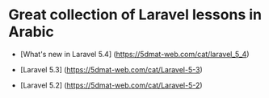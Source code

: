 # Great collection of Laravel lessons in Arabic

- [What's new in Laravel 5.4] (https://5dmat-web.com/cat/laravel_5_4)

- [Laravel 5.3] (https://5dmat-web.com/cat/Laravel-5-3)

- [Laravel 5.2] (https://5dmat-web.com/cat/Laravel-5-2)

